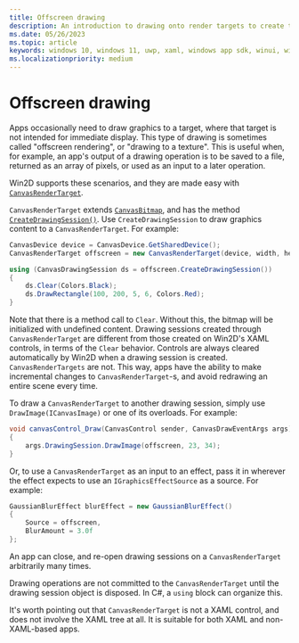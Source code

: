 ```yaml
---
title: Offscreen drawing
description: An introduction to drawing onto render targets to create textures for later use.
ms.date: 05/26/2023
ms.topic: article
keywords: windows 10, windows 11, uwp, xaml, windows app sdk, winui, windows ui, graphics, games, effect win2d d2d d2d1 direct2d interop cpp csharp
ms.localizationpriority: medium
---
```


# Offscreen drawing

Apps occasionally need to draw graphics to a target, where that target is not intended for immediate display. This type of drawing is sometimes called "offscreen rendering", or "drawing to a texture". This is useful when, for example, an app's output of a drawing operation is to be saved to a file, returned as an array of pixels, or used as an input to a later operation.

Win2D supports these scenarios, and they are made easy with [`CanvasRenderTarget`](https://microsoft.github.io/Win2D/WinUI3/html/T_Microsoft_Graphics_Canvas_CanvasRenderTarget.htm).

`CanvasRenderTarget` extends [`CanvasBitmap`](https://microsoft.github.io/Win2D/WinUI3/html/T_Microsoft_Graphics_Canvas_CanvasBitmap.htm), and has the method [`CreateDrawingSession()`](https://microsoft.github.io/Win2D/WinUI3/html/M_Microsoft_Graphics_Canvas_CanvasRenderTarget_CreateDrawingSession.htm). Use `CreateDrawingSession` to draw graphics content to a `CanvasRenderTarget`. For example:

```csharp
CanvasDevice device = CanvasDevice.GetSharedDevice();
CanvasRenderTarget offscreen = new CanvasRenderTarget(device, width, height, 96);

using (CanvasDrawingSession ds = offscreen.CreateDrawingSession())
{
    ds.Clear(Colors.Black);
    ds.DrawRectangle(100, 200, 5, 6, Colors.Red);
}
```

Note that there is a method call to `Clear`. Without this, the bitmap will be initialized with undefined content. Drawing sessions created through `CanvasRenderTarget` are different from those created on Win2D's XAML controls, in terms of the `Clear` behavior. Controls are always cleared automatically by Win2D when a drawing session is created. `CanvasRenderTargets` are not. This way, apps have the ability to make incremental changes to `CanvasRenderTarget`-s, and avoid redrawing an entire scene every time.

To draw a `CanvasRenderTarget` to another drawing session, simply use `DrawImage(ICanvasImage)` or one of its overloads. For example:

```csharp
void canvasControl_Draw(CanvasControl sender, CanvasDrawEventArgs args)
{
    args.DrawingSession.DrawImage(offscreen, 23, 34);
}
```

Or, to use a `CanvasRenderTarget` as an input to an effect, pass it in wherever the effect expects to use an `IGraphicsEffectSource` as a source. For example:

```csharp
GaussianBlurEffect blurEffect = new GaussianBlurEffect()
{
    Source = offscreen,
    BlurAmount = 3.0f
};
```

An app can close, and re-open drawing sessions on a `CanvasRenderTarget` arbitrarily many times.

Drawing operations are not committed to the `CanvasRenderTarget` until the drawing session object is disposed. In C#, a `using` block can organize this.

It's worth pointing out that `CanvasRenderTarget` is not a XAML control, and does not involve the XAML tree at all. It is suitable for both XAML and non-XAML-based apps.
